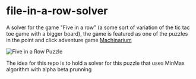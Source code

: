 # file-in-a-row-solver
A solver for the game "Five in a row" (a some sort of variation of the tic tac toe game with a bigger board), the game is featured as one of the puzzles in the point and click adventure game [Machinarium](http://machinarium.net/) 

![Five in a Row Puzzle](https://i.ytimg.com/vi/2m6NhwjFuXU/hqdefault.jpg "Five in a Row Machinarium's Puzzle")

The idea for this repo is to hold a solver for this puzzle that uses MinMax algorithm with alpha beta prunning


